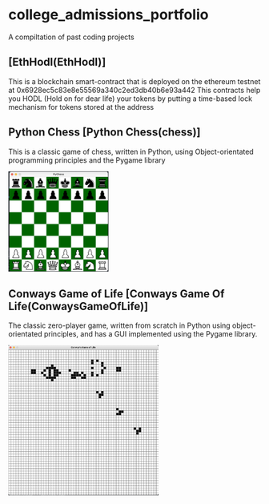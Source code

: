 # college_admissions_portfolio
A compiltation of past coding projects

## [EthHodl(EthHodl)]
This is a blockchain smart-contract that is deployed on the ethereum testnet at 0x6928ec5c83e8e55569a340c2ed3db40b6e93a442
This contracts help you HODL (Hold on for dear life) your tokens by putting a time-based lock mechanism for tokens stored at the address 

## Python Chess [Python Chess(chess)]
<p>This is a classic game of chess, written in Python, using Object-orientated programming principles and the Pygame library</p>
<img src="https://github.com/RobbyPratl/college_admissions_portfolio/blob/main/static/chess%20screenshot.png" width="200" height="200" />


## Conways Game of Life [Conways Game Of Life(ConwaysGameOfLife)]
<p>The classic zero-player game, written from scratch in Python using object-orientated principles, and has a GUI implemented using the Pygame library.</p>
<img src="https://github.com/RobbyPratl/college_admissions_portfolio/blob/main/static/conwaygame_image.png" width="300" height="300" />
